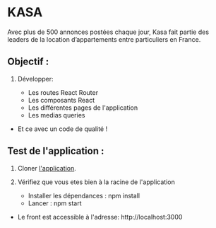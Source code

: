 # KASA #

Avec plus de 500 annonces postées chaque jour, Kasa fait partie des leaders de la location d’appartements entre particuliers en France.
    
## Objectif : ##

1. Développer:

    - Les routes React Router
    - Les composants React
    - Les différentes pages de l'application
    - Les medias queries
    
- Et ce avec un code de qualité !

## Test de l'application : ##

1. Cloner <a href='https://github.com/ISANKOI/MartinJeremy_7_03102022'>l'application</a>.

2. Vérifiez que vous etes bien à la racine de l'application
    - Installer les dépendances : npm install
    - Lancer : npm start

- Le front est accessible à l'adresse: http://localhost:3000
